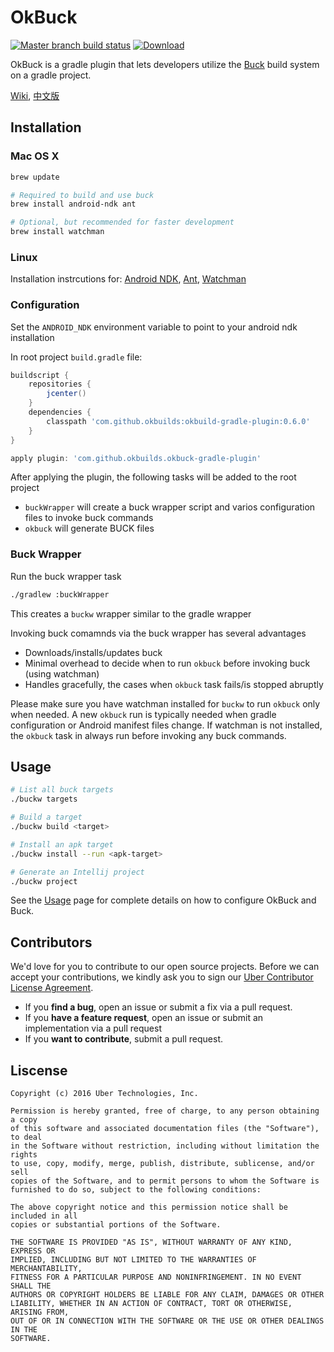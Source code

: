 # OkBuck
[![Master branch build status](https://travis-ci.org/uber/okbuck.svg?branch=master)](https://travis-ci.org/uber/okbuck)
[ ![Download](https://api.bintray.com/packages/okbuild/maven/OkBuild/images/download.svg) ](https://bintray.com/okbuild/maven/OkBuild/_latestVersion)

OkBuck is a gradle plugin that lets developers utilize the [Buck](https://buckbuild.com/) build system on a gradle project.

[Wiki](https://github.com/OkBuilds/OkBuck/wiki), [中文版](https://github.com/OkBuilds/OkBuck/blob/master/README-zh.md)

## Installation
### Mac OS X
```bash
brew update

# Required to build and use buck
brew install android-ndk ant

# Optional, but recommended for faster development
brew install watchman
```

### Linux
Installation instrcutions for: [Android NDK](https://developer.android.com/ndk/downloads/index.html), [Ant](http://ant.apache.org/), [Watchman](https://facebook.github.io/watchman/docs/install.html)

### Configuration
Set the `ANDROID_NDK` environment variable to point to your android ndk installation

In root project `build.gradle` file:

```gradle
buildscript {
    repositories {
        jcenter()
    }
    dependencies {
        classpath 'com.github.okbuilds:okbuild-gradle-plugin:0.6.0'
    }
}

apply plugin: 'com.github.okbuilds.okbuck-gradle-plugin'
```

After applying the plugin, the following tasks will be added to the root project
  +  `buckWrapper` will create a buck wrapper script and varios configuration files to invoke buck commands
  +  `okbuck` will generate BUCK files

### Buck Wrapper

Run the buck wrapper task
```bash
./gradlew :buckWrapper
```
This creates a `buckw` wrapper similar to the gradle wrapper

Invoking buck comamnds via the buck wrapper has several advantages
- Downloads/installs/updates buck
- Minimal overhead to decide when to run `okbuck` before invoking buck (using watchman)
- Handles gracefully, the cases when `okbuck` task fails/is stopped abruptly

Please make sure you have watchman installed for `buckw` to run `okbuck` only when needed. A new `okbuck` run is typically needed when gradle configuration or Android manifest files change. If watchman is not installed, the `okbuck` task in always run before invoking any buck commands.

## Usage

```bash
# List all buck targets
./buckw targets

# Build a target
./buckw build <target>

# Install an apk target
./buckw install --run <apk-target>

# Generate an Intellij project
./buckw project
```

See the [Usage](https://github.com/OkBuilds/OkBuck/blob/master/Usage.md) page for complete details on how to configure OkBuck and Buck.

## Contributors

We'd love for you to contribute to our open source projects. Before we can accept your contributions, we kindly ask you to sign our [Uber Contributor License Agreement](https://docs.google.com/a/uber.com/forms/d/1pAwS_-dA1KhPlfxzYLBqK6rsSWwRwH95OCCZrcsY5rk/viewform).

- If you **find a bug**, open an issue or submit a fix via a pull request.
- If you **have a feature request**, open an issue or submit an implementation via a pull request
- If you **want to contribute**, submit a pull request.

## Liscense
```
Copyright (c) 2016 Uber Technologies, Inc.

Permission is hereby granted, free of charge, to any person obtaining a copy
of this software and associated documentation files (the "Software"), to deal
in the Software without restriction, including without limitation the rights
to use, copy, modify, merge, publish, distribute, sublicense, and/or sell
copies of the Software, and to permit persons to whom the Software is
furnished to do so, subject to the following conditions:

The above copyright notice and this permission notice shall be included in all
copies or substantial portions of the Software.

THE SOFTWARE IS PROVIDED "AS IS", WITHOUT WARRANTY OF ANY KIND, EXPRESS OR
IMPLIED, INCLUDING BUT NOT LIMITED TO THE WARRANTIES OF MERCHANTABILITY,
FITNESS FOR A PARTICULAR PURPOSE AND NONINFRINGEMENT. IN NO EVENT SHALL THE
AUTHORS OR COPYRIGHT HOLDERS BE LIABLE FOR ANY CLAIM, DAMAGES OR OTHER
LIABILITY, WHETHER IN AN ACTION OF CONTRACT, TORT OR OTHERWISE, ARISING FROM,
OUT OF OR IN CONNECTION WITH THE SOFTWARE OR THE USE OR OTHER DEALINGS IN THE
SOFTWARE.
```
